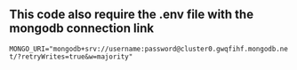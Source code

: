 ## This code also require the .env file with the mongodb connection link

```MONGO_URI="mongodb+srv://username:password@cluster0.gwqfihf.mongodb.net/?retryWrites=true&w=majority"```
